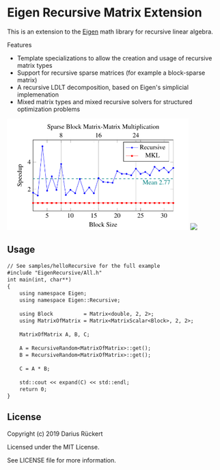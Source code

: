 # Eigen Recursive Matrix Extension

This is an extension to the [Eigen](http://eigen.tuxfamily.org/index.php?title=Main_Page) math library for recursive linear algebra.

Features
 * Template specializations to allow the creation and usage of recursive matrix types
 * Support for recursive sparse matrices (for example a block-sparse matrix)
 * A recursive LDLT decomposition, based on Eigen's simplicial implemenation
 * Mixed matrix types and mixed recursive solvers for structured optimization problems
 
 <img src="doc/1.png" width="425"/> <img src="doc/2.jpg" width="425"/> 
 
## Usage
	
	// See samples/helloRecursive for the full example
    #include "EigenRecursive/All.h"
    int main(int, char**)
    {
        using namespace Eigen;
		using namespace Eigen::Recursive;

        using Block          = Matrix<double, 2, 2>;
        using MatrixOfMatrix = Matrix<MatrixScalar<Block>, 2, 2>;

        MatrixOfMatrix A, B, C;

        A = RecursiveRandom<MatrixOfMatrix>::get();
        B = RecursiveRandom<MatrixOfMatrix>::get();

        C = A * B;

        std::cout << expand(C) << std::endl;
        return 0;
    }
	
## License

Copyright (c) 2019 Darius Rückert

Licensed under the MIT License.

See LICENSE file for more information.
